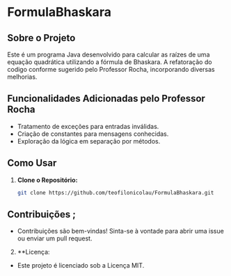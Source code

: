 # FormulaBhaskara

## Sobre o Projeto

Este é um programa Java desenvolvido para calcular as raízes de uma equação quadrática utilizando a fórmula de Bhaskara. A refatoração do codigo conforme sugerido pelo Professor Rocha, incorporando diversas melhorias.

## Funcionalidades Adicionadas pelo Professor Rocha

- Tratamento de exceções para entradas inválidas.
- Criação de constantes para mensagens conhecidas.
- Exploração da lógica em separação por métodos.

## Como Usar

1. **Clone o Repositório:**

   ```bash
   git clone https://github.com/teofilonicolau/FormulaBhaskara.git

## Contribuições ;
- Contribuições são bem-vindas! Sinta-se à vontade para abrir uma issue ou enviar um pull request.
2. **Licença:
  - Este projeto é licenciado sob a Licença MIT.
 

  
